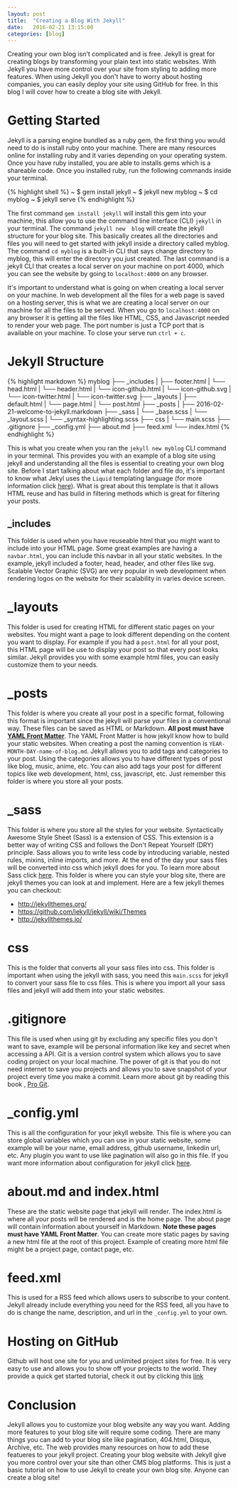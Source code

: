 ```yaml
---
layout: post
title:  "Creating a Blog With Jekyll"
date:   2016-02-21 13:15:00
categories: [blog]
---
```

Creating your own blog isn't complicated and is free. Jekyll is great for 
creating blogs by transforming your plain text into static websites. With Jekyll 
you have more control over your site from styling to adding more features. When 
using Jekyll you don't have to worry about hosting companies, you can easily 
deploy your site using GitHub for free. In this blog I will cover how to create 
a blog site with Jekyll.

#  Getting Started

Jekyll is a parsing engine bundled as a ruby gem, the first thing you would need to 
do is install ruby onto your machine. There are many resources online for installing 
ruby and it varies depending on your operating system. Once you have ruby installed, 
you are able to installs gems which is a shareable code. Once you installed ruby, 
run the following commands inside your terminal.
 
{% highlight shell %}
  ~ $ gem install jekyll
  ~ $ jekyll new myblog
  ~ $ cd myblog
  ~ $ jekyll serve
{% endhighlight %}
 
The first command `gem install jekyll` will install this gem into your machine, this allow 
you to use the command line interface (CLI) `jekyll` in your terminal. The command `jekyll new 
blog` will create the jekyll structure for your blog site. This basically creates all 
the directories and files you will need to get started with jekyll inside a directory 
called myblog. The command `cd myblog` is a built-in CLI that says change directory to 
myblog, this will enter the directory you just created. The last command is a jekyll CLI 
that creates a local server on your machine on port 4000, which you can see the website by 
going to `localhost:4000` on any browser. 
 
It's important to understand what is going on when creating a 
local server on your machine. In web development all the files for a web page is saved on a 
hosting server, this is what we are creating a local server on our machine for all the files to 
be served. When you go to `localhost:4000` on any browser it is getting all the files like 
HTML, CSS, and Javascript needed to render your web page. The port number is just a TCP port 
that is available on your machine. To close your serve run `ctrl + c`.

# Jekyll Structure

{% highlight markdown %}
  myblog
  ├── _includes
  |   ├── footer.html
  |   └── head.html
  |   └── header.html
  |   └── icon-github.html
  |   └── icon-github.svg
  |   └── icon-twitter.html
  |   └── icon-twitter.svg
  ├── _layouts
  |   ├── default.html
  |   └── page.html
  |   └── post.html
  ├── _posts
  |   ├── 2016-02-21-welcome-to-jekyll.markdown
  ├── _sass
  |   └── _base.scss
  |   └── _layout.scss
  |   └── _syntax-highlighting.scss
  ├── css
  |   └── main.scss
  ├── .gitignore
  ├── _config.yml
  ├── about.md
  ├── feed.xml
  └── index.html
{% endhighlight %}

This is what you create when you ran the `jekyll new myblog` CLI command in your terminal. 
This provides you with an example of a blog site using jekyll and understanding all the files 
is essential to creating your own blog site. Before I start talking about what each folder 
and file do, it's important to know what Jekyl uses the `Liquid` templating language (for 
more information click <a href="https://docs.shopify.com/themes/liquid" target="_blank">here</a>). 
What is great about this template is that it allows HTML reuse and has build in filtering 
methods which is great for filtering your posts.

## _includes

This folder is used when you have reuseable html that you might want to include into your 
HTML page. Some great examples are having a `navbar.html`, you can include this navbar 
in all your static websites. In the example, jekyll included a footer, head, header, and 
other files like svg. Scalable Vector Graphic (SVG) are very popular in web development when 
rendering logos on the website for their scalability in varies device screen.

# _layouts

This folder is used for creating HTML for different static pages on your websites. You might 
want a page to look different depending on the content you want to display. For example if you 
had a `post.html` for all your post, this HTML page will be use to display your post so that 
every post looks similar. Jekyll provides you with some example html files, you can easily 
customize them to your needs.

# _posts

This folder is where you create all your post in a specific format, following this format is 
important since the jekyll will parse your files in a conventional way. These files can be 
saved as HTML or Markdown. **All post must have 
<a href="http://jekyllrb.com/docs/frontmatter/" target="_blank">YAML Front Matter</a>**. 
The YAML Front Matter is how jekyll know how to build your static websites. When creating a post 
the naming convention is `YEAR-MONTH-DAY-name-of-blog.md`. Jekyll allows you to add tags and 
categories to your post. Using the categories allows you to have different types of post like 
blog, music, anime, etc. You can also add tags your post for different topics like web development, 
html, css, javascript, etc. Just remember this folder is where you store all your posts.

# _sass
This folder is where you store all the styles for your website. Syntactically Awesome Style 
Sheet (Sass) is a extension of CSS. This extension is a better way of writing CSS and follows 
the Don't Repeat Yourself (DRY) principle. Sass allows you to write less code by introducing 
variable, nested rules, mixins, inline imports, and more. At the end of the day your sass files 
will be converted into css which jekyll does for you. To learn more about Sass click 
<a href="http://sass-lang.com/guide" target="_blank">here</a>. This folder is where you can 
style your blog site, there are jekyll themes you can look at and implement. Here are a few jekyll 
themes you can checkout: 

* <a href="http://jekyllthemes.org/" target="_blank">http://jekyllthemes.org/</a>
* <a href="https://github.com/jekyll/jekyll/wiki/Themes" target="_blank">https://github.com/jekyll/jekyll/wiki/Themes</a>
* <a href="http://jekyllthemes.io/" target="_blank">http://jekyllthemes.io/</a>

# css
This is the folder that converts all your sass files into css. This folder is important when 
using the jekyll with sass, you need this `main.scss` for jekyll to convert your sass file to 
css files. This is where you import all your sass files and jekyll will add them into your 
static websites.

# .gitignore
This file is used when using git by excluding any specific files you don't want to save, example will be 
personal information like key and secret when accessing a API. Git is a version control 
system which allows you to save coding project on your local machine. The power of git is 
that you do not need internet to save you projects and allows you to save snapshot of 
your project every time you make a commit. Learn more about git by reading this book 
, <a href="https://git-scm.com/book/en/v2" target="_blank">Pro Git</a>.

# _config.yml
This is all the configuration for your jekyll website. This file is where you can store 
global variables which you can use in your static website, some example will be your name, 
email address, github username, linkedin url, etc. Any plugin you want to use like pagination 
will also go in this file. If you want more information about configuration for jekyll 
click <a href="http://jekyllrb.com/docs/configuration/" target="_blank">here</a>.

# about.md and index.html
These are the static website page that jekyll will render. The index.html is where all your 
posts will be rendered and is the home page. The about page will contain 
information about yourself in Markdown. **Note these pages must have YAML Front Matter**. You can create 
more static pages by saving a new html file at the root of this project. Example of creating 
more html file might be a project page, contact page, etc.

# feed.xml
This is used for a RSS feed which allows users to subscribe to your content. Jekyll already 
include everything you need for the RSS feed, all you have to do is change the name, description, 
and url in the `_config.yml` to your own.

# Hosting on GitHub
Github will host one site for you and unlimited project sites for free. It is very easy to use and 
allows you to show off your projects to the world. They provide a quick get started tutorial, 
check it out by clicking this <a href="https://pages.github.com/" target="_blank">link</a>

# Conclusion

Jekyll allows you to customize your blog website any way you want. Adding more features to 
your blog site will require some coding. There are many things you can add to your 
blog site like pagination, 404.html, Disqus, Archive, etc. The web provides many 
resources on how to add these featueres to your jekyll project. Creating your blog website 
with Jekyll give you more control over your site than other CMS blog platforms. 
This is just a basic tutorial on how to use Jekyll to create your own blog site. 
Anyone can create a blog site!
